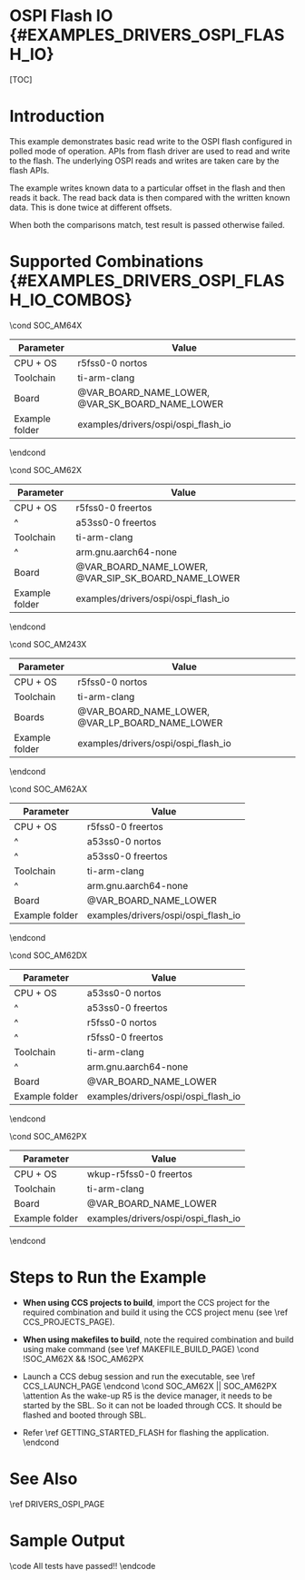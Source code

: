 # OSPI Flash IO {#EXAMPLES_DRIVERS_OSPI_FLASH_IO}

[TOC]

# Introduction

This example demonstrates basic read write to the OSPI flash configured in polled mode of operation. APIs from flash driver are used to read and write to the flash. The underlying OSPI reads and writes are taken care by the flash APIs.

The example writes known data to a particular offset in the flash and then reads it back. The read back data is then compared with the written known data. This is done twice at different offsets.

When both the comparisons match, test result is passed otherwise failed.

# Supported Combinations {#EXAMPLES_DRIVERS_OSPI_FLASH_IO_COMBOS}

\cond SOC_AM64X

 Parameter      | Value
 ---------------|-----------
 CPU + OS       | r5fss0-0 nortos
 Toolchain      | ti-arm-clang
 Board          | @VAR_BOARD_NAME_LOWER, @VAR_SK_BOARD_NAME_LOWER
 Example folder | examples/drivers/ospi/ospi_flash_io

\endcond


\cond SOC_AM62X

 Parameter      | Value
 ---------------|-----------
 CPU + OS       | r5fss0-0 freertos
 ^              | a53ss0-0 freertos
 Toolchain      | ti-arm-clang
 ^              | arm.gnu.aarch64-none
 Board          | @VAR_BOARD_NAME_LOWER, @VAR_SIP_SK_BOARD_NAME_LOWER
 Example folder | examples/drivers/ospi/ospi_flash_io

\endcond

\cond SOC_AM243X

 Parameter      | Value
 ---------------|-----------
 CPU + OS       | r5fss0-0 nortos
 Toolchain      | ti-arm-clang
 Boards         | @VAR_BOARD_NAME_LOWER, @VAR_LP_BOARD_NAME_LOWER
 Example folder | examples/drivers/ospi/ospi_flash_io

\endcond

\cond SOC_AM62AX

 Parameter      | Value
 ---------------|-----------
 CPU + OS       | r5fss0-0 freertos
 ^              | a53ss0-0 nortos
 ^              | a53ss0-0 freertos
 Toolchain      | ti-arm-clang
 ^              | arm.gnu.aarch64-none
 Board          | @VAR_BOARD_NAME_LOWER
 Example folder | examples/drivers/ospi/ospi_flash_io

\endcond

\cond SOC_AM62DX

 Parameter      | Value
 ---------------|-----------
 CPU + OS       | a53ss0-0 nortos
 ^              | a53ss0-0 freertos
 ^              | r5fss0-0 nortos
 ^              | r5fss0-0 freertos
 Toolchain      | ti-arm-clang
 ^              | arm.gnu.aarch64-none
 Board          | @VAR_BOARD_NAME_LOWER
 Example folder | examples/drivers/ospi/ospi_flash_io

\endcond

\cond SOC_AM62PX

 Parameter      | Value
 ---------------|-----------
 CPU + OS       | wkup-r5fss0-0 freertos
 Toolchain      | ti-arm-clang
 Board          | @VAR_BOARD_NAME_LOWER
 Example folder | examples/drivers/ospi/ospi_flash_io

\endcond

# Steps to Run the Example

- **When using CCS projects to build**, import the CCS project for the required combination
  and build it using the CCS project menu (see \ref CCS_PROJECTS_PAGE).
- **When using makefiles to build**, note the required combination and build using
  make command (see \ref MAKEFILE_BUILD_PAGE)
\cond !SOC_AM62X && !SOC_AM62PX
- Launch a CCS debug session and run the executable, see \ref CCS_LAUNCH_PAGE
\endcond
\cond SOC_AM62X || SOC_AM62PX
\attention As the wake-up R5 is the device manager, it needs to be started by the SBL. So it can not be loaded through CCS. It should be flashed and booted through SBL.

- Refer \ref GETTING_STARTED_FLASH for flashing the application.
\endcond
# See Also

\ref DRIVERS_OSPI_PAGE

# Sample Output

\code
All tests have passed!!
\endcode
